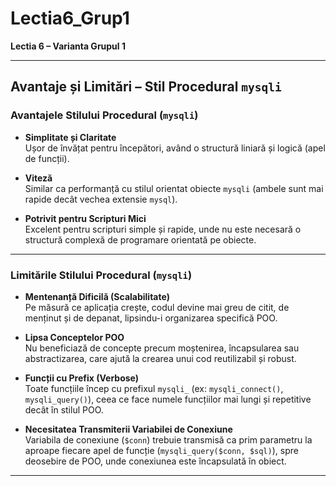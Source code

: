 # Lectia6_Grup1

**Lectia 6 – Varianta Grupul 1**

---

## Avantaje și Limitări – Stil Procedural `mysqli`

### Avantajele Stilului Procedural (`mysqli`)

- **Simplitate și Claritate**  
  Ușor de învățat pentru începători, având o structură liniară și logică (apel de funcții).

- **Viteză**  
  Similar ca performanță cu stilul orientat obiecte `mysqli` (ambele sunt mai rapide decât vechea extensie `mysql`).

- **Potrivit pentru Scripturi Mici**  
  Excelent pentru scripturi simple și rapide, unde nu este necesară o structură complexă de programare orientată pe obiecte.

---

### Limitările Stilului Procedural (`mysqli`)

- **Mentenanță Dificilă (Scalabilitate)**  
  Pe măsură ce aplicația crește, codul devine mai greu de citit, de menținut și de depanat, lipsindu-i organizarea specifică POO.

- **Lipsa Conceptelor POO**  
  Nu beneficiază de concepte precum moștenirea, încapsularea sau abstractizarea, care ajută la crearea unui cod reutilizabil și robust.

- **Funcții cu Prefix (Verbose)**  
  Toate funcțiile încep cu prefixul `mysqli_` (ex: `mysqli_connect()`, `mysqli_query()`), ceea ce face numele funcțiilor mai lungi și repetitive decât în stilul POO.

- **Necesitatea Transmiterii Variabilei de Conexiune**  
  Variabila de conexiune (`$conn`) trebuie transmisă ca prim parametru la aproape fiecare apel de funcție (`mysqli_query($conn, $sql)`), spre deosebire de POO, unde conexiunea este încapsulată în obiect.

---